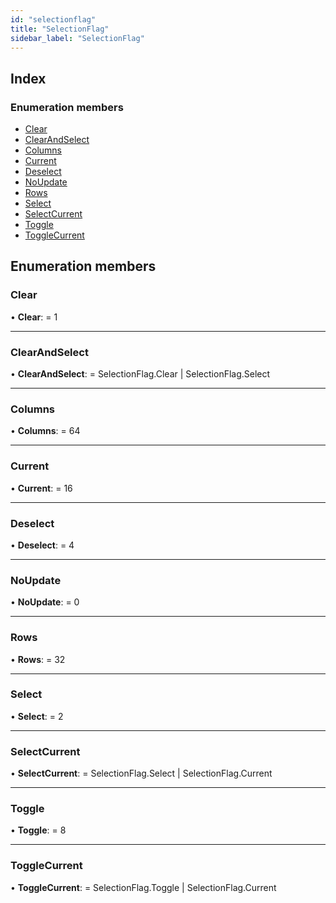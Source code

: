 ```yaml
---
id: "selectionflag"
title: "SelectionFlag"
sidebar_label: "SelectionFlag"
---
```


## Index

### Enumeration members

* [Clear](selectionflag.md#clear)
* [ClearAndSelect](selectionflag.md#clearandselect)
* [Columns](selectionflag.md#columns)
* [Current](selectionflag.md#current)
* [Deselect](selectionflag.md#deselect)
* [NoUpdate](selectionflag.md#noupdate)
* [Rows](selectionflag.md#rows)
* [Select](selectionflag.md#select)
* [SelectCurrent](selectionflag.md#selectcurrent)
* [Toggle](selectionflag.md#toggle)
* [ToggleCurrent](selectionflag.md#togglecurrent)

## Enumeration members

###  Clear

• **Clear**: = 1

___

###  ClearAndSelect

• **ClearAndSelect**: = SelectionFlag.Clear | SelectionFlag.Select

___

###  Columns

• **Columns**: = 64

___

###  Current

• **Current**: = 16

___

###  Deselect

• **Deselect**: = 4

___

###  NoUpdate

• **NoUpdate**: = 0

___

###  Rows

• **Rows**: = 32

___

###  Select

• **Select**: = 2

___

###  SelectCurrent

• **SelectCurrent**: = SelectionFlag.Select | SelectionFlag.Current

___

###  Toggle

• **Toggle**: = 8

___

###  ToggleCurrent

• **ToggleCurrent**: = SelectionFlag.Toggle | SelectionFlag.Current
